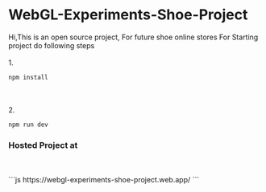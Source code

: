 # WebGL-Experiments-Shoe-Project
Hi,This is an open source project,
For future shoe online stores
For Starting project do following steps
<br></br>
1.
```js
npm install
```
<br></br>
2.
```js
npm run dev
```
<h3>Hosted Project at</h3>
<br></br>
```js
https://webgl-experiments-shoe-project.web.app/
```
